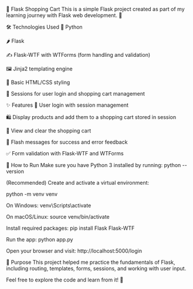 🛒 Flask Shopping Cart
This is a simple Flask project created as part of my learning journey with Flask web development. 🚀

🛠 Technologies Used
🐍 Python

🌶 Flask

✍️ Flask-WTF with WTForms (form handling and validation)

🖼 Jinja2 templating engine

🎨 Basic HTML/CSS styling

🔐 Sessions for user login and shopping cart management

✨ Features
👤 User login with session management

🛍 Display products and add them to a shopping cart stored in session

🧾 View and clear the shopping cart

💬 Flash messages for success and error feedback

✅ Form validation with Flask-WTF and WTForms

🚀 How to Run
Make sure you have Python 3 installed by running:
python --version

(Recommended) Create and activate a virtual environment:

python -m venv venv

On Windows: venv\Scripts\activate

On macOS/Linux: source venv/bin/activate

Install required packages:
pip install Flask Flask-WTF

Run the app:
python app.py

Open your browser and visit:
http://localhost:5000/login

🎯 Purpose
This project helped me practice the fundamentals of Flask, including routing, templates, forms, sessions, and working with user input.

Feel free to explore the code and learn from it! 🙌
